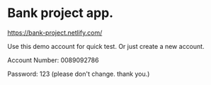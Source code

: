 # Bank project app.

https://bank-project.netlify.com/

Use this demo account for quick test. Or just create a new account.

Account Number: 0089092786

Password: 123 (please don't change. thank you.)

